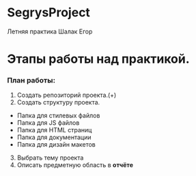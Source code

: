 # SegrysProject
Летняя практика Шалак Егор
# Этапы работы над практикой.
### План работы:

1. Создать репозиторий проекта.(+)
2. Создать структуру проекта.
  * Папка для стилевых файлов
  * Папка для JS файлов
  * Папка для HTML страниц
  * Папка для документации
  * Папка для дизайн макетов
3. Выбрать тему проекта
4. Описать предметную область в **отчёте**
